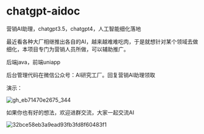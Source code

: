 # chatgpt-aidoc
营销AI助理，chatgpt3.5，chatgpt4，人工智能细化落地

最近看各种大厂相继推出各自的AI，越来越难难吃肉，于是就想针对某个领域去做细化，本项目专门为营销人员所做，可以辅助推广。

后端java，前端uniapp

后台管理代码在微信公众号：AI研究工厂。回复营销AI助理领取

演示：
    
![gh_eb71470e2675_344](https://github.com/super6wenzi/chatgpt-aidoc/assets/48462615/38f22985-26aa-4ac8-a2b0-4a27d480649c)

如果你也有好的想法，欢迎进群交流，大家一起交流AI

![32bce58eb3a9ead93fb3fd8f60483f1](https://github.com/super6wenzi/chatgpt-aidoc/assets/48462615/de755236-0439-46b8-8e5d-76583b08e8af)


